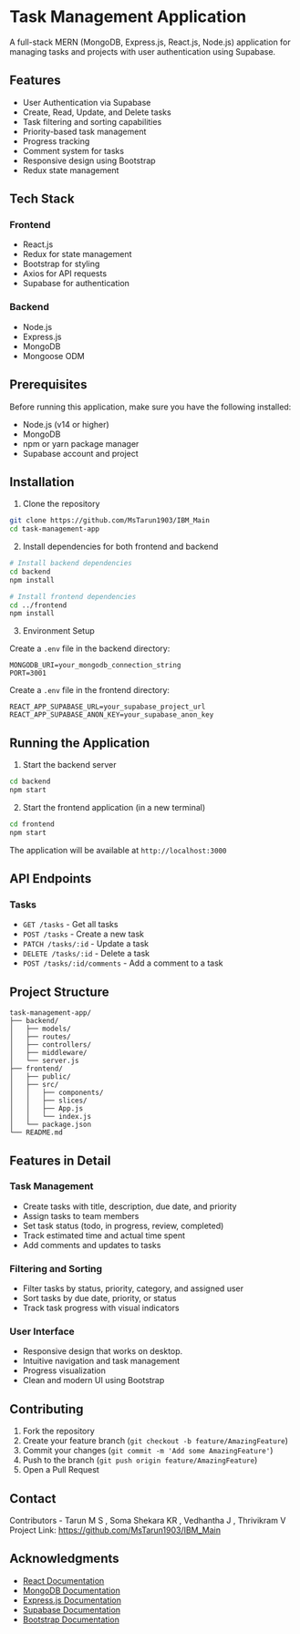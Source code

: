# Task Management Application

A full-stack MERN (MongoDB, Express.js, React.js, Node.js) application for managing tasks and projects with user authentication using Supabase.

## Features

- User Authentication via Supabase
- Create, Read, Update, and Delete tasks
- Task filtering and sorting capabilities
- Priority-based task management
- Progress tracking
- Comment system for tasks
- Responsive design using Bootstrap
- Redux state management

## Tech Stack

### Frontend
- React.js
- Redux for state management
- Bootstrap for styling
- Axios for API requests
- Supabase for authentication

### Backend
- Node.js
- Express.js
- MongoDB
- Mongoose ODM

## Prerequisites

Before running this application, make sure you have the following installed:
- Node.js (v14 or higher)
- MongoDB
- npm or yarn package manager
- Supabase account and project

## Installation

1. Clone the repository
```bash
git clone https://github.com/MsTarun1903/IBM_Main
cd task-management-app
```

2. Install dependencies for both frontend and backend
```bash
# Install backend dependencies
cd backend
npm install

# Install frontend dependencies
cd ../frontend
npm install
```

3. Environment Setup

Create a `.env` file in the backend directory:
```env
MONGODB_URI=your_mongodb_connection_string
PORT=3001
```

Create a `.env` file in the frontend directory:
```env
REACT_APP_SUPABASE_URL=your_supabase_project_url
REACT_APP_SUPABASE_ANON_KEY=your_supabase_anon_key
```

## Running the Application

1. Start the backend server
```bash
cd backend
npm start
```

2. Start the frontend application (in a new terminal)
```bash
cd frontend
npm start
```

The application will be available at `http://localhost:3000`

## API Endpoints

### Tasks
- `GET /tasks` - Get all tasks
- `POST /tasks` - Create a new task
- `PATCH /tasks/:id` - Update a task
- `DELETE /tasks/:id` - Delete a task
- `POST /tasks/:id/comments` - Add a comment to a task

## Project Structure

```
task-management-app/
├── backend/
│   ├── models/
│   ├── routes/
│   ├── controllers/
│   ├── middleware/
│   └── server.js
├── frontend/
│   ├── public/
│   ├── src/
│   │   ├── components/
│   │   ├── slices/
│   │   ├── App.js
│   │   └── index.js
│   └── package.json
└── README.md
```

## Features in Detail

### Task Management
- Create tasks with title, description, due date, and priority
- Assign tasks to team members
- Set task status (todo, in progress, review, completed)
- Track estimated time and actual time spent
- Add comments and updates to tasks

### Filtering and Sorting
- Filter tasks by status, priority, category, and assigned user
- Sort tasks by due date, priority, or status
- Track task progress with visual indicators

### User Interface
- Responsive design that works on desktop.
- Intuitive navigation and task management
- Progress visualization
- Clean and modern UI using Bootstrap

## Contributing

1. Fork the repository
2. Create your feature branch (`git checkout -b feature/AmazingFeature`)
3. Commit your changes (`git commit -m 'Add some AmazingFeature'`)
4. Push to the branch (`git push origin feature/AmazingFeature`)
5. Open a Pull Request



## Contact

Contributors - Tarun M S , Soma Shekara KR , Vedhantha J , Thrivikram V
Project Link: https://github.com/MsTarun1903/IBM_Main

## Acknowledgments

- [React Documentation](https://reactjs.org/)
- [MongoDB Documentation](https://docs.mongodb.com/)
- [Express.js Documentation](https://expressjs.com/)
- [Supabase Documentation](https://supabase.io/docs/)
- [Bootstrap Documentation](https://getbootstrap.com/docs/)
